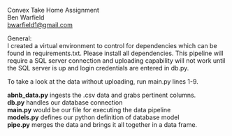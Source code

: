 Convex Take Home Assignment\
Ben Warfield\
bwarfield1@gmail.com


General:\
I created a virtual environment to control for dependencies which can be found in requirements.txt.  Please install all dependencies.  This pipeline will require a SQL server connection and uploading capability will not work until the SQL server is up and login credentials are entered in db.py.

To take a look at the data without uploading, run main.py lines 1-9.

**abnb_data.py** ingests the .csv data and grabs pertinent columns.\
**db.py** handles our database connection\
**main.py** would be our file for executing the data pipeline\
**models.py** defines our python definition of database model\
**pipe.py** merges the data and brings it all together in a data frame.